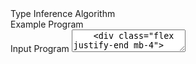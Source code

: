 <script setup>
import {onMounted, ref} from 'vue';
import {ConsoleStdout, WASI} from "@bjorn3/browser_wasi_shim";

const algorithms = ref(null);
const selectedAlgorithm = ref(null);
const autoFilteredAlg = ref([]);

const selectButtonValue = ref({ name: 'Paper' });
const selectButtonValues = ref([{ name: 'Paper' }, { name: 'Extended' }]);

const examples = ref(null);
const selectedExample = ref(null);
const autoFilteredEx = ref([]);

const code = ref('');
const output = ref('');
const loading = ref(false);

let wasmModule = null;
const outputBuffer = ref('');

async function loadWasmModule() {
    if (!wasmModule) {
        try {
            const response = await fetch('/bin.wasm');
            const bytes = await response.arrayBuffer();
            wasmModule = await WebAssembly.compile(bytes);
        } catch (error) {
            console.error('WASM module loading failed:', error);
            output.value = `WASM module loading failed: ${error.message}`;
        }
    }
}

async function runWasm(args) {
    loading.value = true;
    output.value = '';

    try {
        await loadWasmModule();

        const env = [];
        const fds = [
            null, // stdin
            ConsoleStdout.lineBuffered((msg) => {
                outputBuffer.value += `${msg}\n`;
            }),
        ];

        const wasi = new WASI(args, env, fds);
        const instance = await WebAssembly.instantiate(wasmModule, {
            wasi_snapshot_preview1: wasi.wasiImport,
        });

        wasi.start(instance);
        output.value = outputBuffer.value;
        outputBuffer.value = '';
    } catch (error) {
        console.error('error running WASM:', error);
        output.value = `error running WASM: ${error.message}`;
    } finally {
        loading.value = false;
    }
}

function infer() {
    if (!selectedAlgorithm.value || !selectedAlgorithm.value.code) {
        output.value = 'Please select an algorithm';
        return;
    }

    const currentCode = code.value;
    const args = generateArgs(selectedAlgorithm.value.code, currentCode);
    runWasm(args);
}

function generateArgs(algorithmCode, inputCode) {
    switch (algorithmCode) {
        default:
            return ['infer', '--alg', algorithmCode, inputCode];
    }
}

onMounted(() => {
    algorithms.value = [
        { name: 'Algorithm W', code: 'W' },
        { name: 'Complete and Easy Bidirectional Typechecking for Higher-rank Polymorphism', code: 'DK' },
        { name: 'A Mechanical Formalization of Higher-Ranked Polymorphic Type Inference', code: 'Worklist' },
        { name: 'Elementary Type Inference', code: 'Elementary' },
        { name: 'Greedy Implicit Bounded Quantification', code: 'Bounded' },
        { name: 'Contextual Typing', code: 'Contextual' },
        { name: 'Bidirectional Higher-Rank Polymorphism with Intersection and Union Types', code: 'IU' }
    ];
    examples.value = [
        { name: 'most trivial', code: '(\\x. x) 1' },
        { name: 'let-polymorphism', code: 'let id = \\x. x in (id 1, id True)' },
    ];
});

function searchAlgorithm(event) {
    if (!event.query.trim().length) {
        autoFilteredAlg.value = [...algorithms.value];
    } else {
        autoFilteredAlg.value = algorithms.value.filter((alg) => {
            return alg.name.toLowerCase().startsWith(event.query.toLowerCase());
        });
    }
}

function searchExample(event) {
    if (!event.query.trim().length) {
        autoFilteredEx.value = [...examples.value];
    } else {
        autoFilteredEx.value = examples.value.filter((ex) => {
            return ex.name.toLowerCase().startsWith(event.query.toLowerCase());
        });
    }
}

function handleExampleSelect(event) {
  const selected = event.value;
  if (selected && selected.code) {
    code.value = selected.code;
  }
}
</script>


<div class="flex flex-col gap-2 mb-4">
    <label>Type Inference Algorithm</label>
    <AutoComplete v-model="selectedAlgorithm" :suggestions="autoFilteredAlg" optionLabel="name"
        placeholder="Select Algorithm" dropdown display="chip" @complete="searchAlgorithm($event)" />
</div>

<div class="flex flex-col gap-2 mb-2">
    <label>Example Program</label>
    <div class="flex flex-wrap justify-between items-start gap-4 mb-4">
        <AutoComplete v-model="selectedExample" :suggestions="autoFilteredEx" display="chip"
                      dropdown optionLabel="name" placeholder="(Optional) Load Example"
                      @complete="searchExample($event)"
                      @option-select="handleExampleSelect"/>
    </div>
</div>

<div class="flex flex-col gap-2 mb-4">
    <label>Input Program</label>
    <Textarea v-model="code" class="code" rows="2" spellcheck="false"/>
    <div class="flex justify-end mb-4">
        <Button :loading="loading" icon="pi pi-caret-right" label="Infer" type="button" @click="infer"/>
    </div>
</div>

<div class="flex flex-col gap-2 mb-4">
    <label>Inference Output</label>
    <pre class="output">{{ output }}</pre>
</div>
